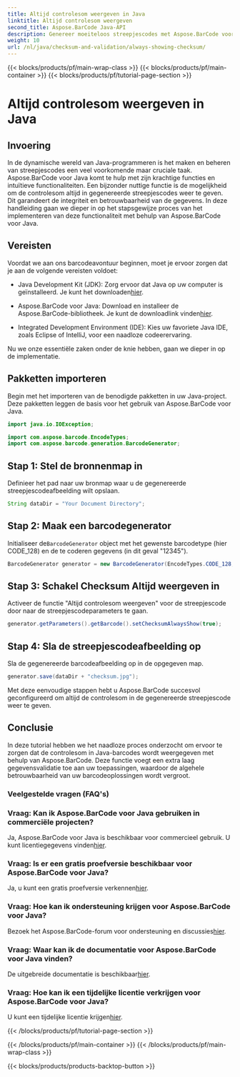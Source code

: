 ```yaml
---
title: Altijd controlesom weergeven in Java
linktitle: Altijd controlesom weergeven
second_title: Aspose.BarCode Java-API
description: Genereer moeiteloos streepjescodes met Aspose.BarCode voor Java. In deze stapsgewijze handleiding leert u hoe u altijd controlesommen kunt weergeven voor verbeterde gegevensintegriteit.
weight: 10
url: /nl/java/checksum-and-validation/always-showing-checksum/
---
```


{{< blocks/products/pf/main-wrap-class >}}
{{< blocks/products/pf/main-container >}}
{{< blocks/products/pf/tutorial-page-section >}}

# Altijd controlesom weergeven in Java


## Invoering

In de dynamische wereld van Java-programmeren is het maken en beheren van streepjescodes een veel voorkomende maar cruciale taak. Aspose.BarCode voor Java komt te hulp met zijn krachtige functies en intuïtieve functionaliteiten. Een bijzonder nuttige functie is de mogelijkheid om de controlesom altijd in gegenereerde streepjescodes weer te geven. Dit garandeert de integriteit en betrouwbaarheid van de gegevens. In deze handleiding gaan we dieper in op het stapsgewijze proces van het implementeren van deze functionaliteit met behulp van Aspose.BarCode voor Java.

## Vereisten

Voordat we aan ons barcodeavontuur beginnen, moet je ervoor zorgen dat je aan de volgende vereisten voldoet:

-  Java Development Kit (JDK): Zorg ervoor dat Java op uw computer is geïnstalleerd. Je kunt het downloaden[hier](https://www.oracle.com/java/technologies/javase-downloads.html).

- Aspose.BarCode voor Java: Download en installeer de Aspose.BarCode-bibliotheek. Je kunt de downloadlink vinden[hier](https://releases.aspose.com/barcode/java/).

- Integrated Development Environment (IDE): Kies uw favoriete Java IDE, zoals Eclipse of IntelliJ, voor een naadloze codeerervaring.

Nu we onze essentiële zaken onder de knie hebben, gaan we dieper in op de implementatie.

## Pakketten importeren

Begin met het importeren van de benodigde pakketten in uw Java-project. Deze pakketten leggen de basis voor het gebruik van Aspose.BarCode voor Java.

```java
import java.io.IOException;

import com.aspose.barcode.EncodeTypes;
import com.aspose.barcode.generation.BarcodeGenerator;
```

## Stap 1: Stel de bronnenmap in

Definieer het pad naar uw bronmap waar u de gegenereerde streepjescodeafbeelding wilt opslaan.

```java
String dataDir = "Your Document Directory";
```

## Stap 2: Maak een barcodegenerator

 Initialiseer de`BarcodeGenerator` object met het gewenste barcodetype (hier CODE_128) en de te coderen gegevens (in dit geval "12345").

```java
BarcodeGenerator generator = new BarcodeGenerator(EncodeTypes.CODE_128, "12345");
```

## Stap 3: Schakel Checksum Altijd weergeven in

Activeer de functie "Altijd controlesom weergeven" voor de streepjescode door naar de streepjescodeparameters te gaan.

```java
generator.getParameters().getBarcode().setChecksumAlwaysShow(true);
```

## Stap 4: Sla de streepjescodeafbeelding op

Sla de gegenereerde barcodeafbeelding op in de opgegeven map.

```java
generator.save(dataDir + "checksum.jpg");
```

Met deze eenvoudige stappen hebt u Aspose.BarCode succesvol geconfigureerd om altijd de controlesom in de gegenereerde streepjescode weer te geven.

## Conclusie

In deze tutorial hebben we het naadloze proces onderzocht om ervoor te zorgen dat de controlesom in Java-barcodes wordt weergegeven met behulp van Aspose.BarCode. Deze functie voegt een extra laag gegevensvalidatie toe aan uw toepassingen, waardoor de algehele betrouwbaarheid van uw barcodeoplossingen wordt vergroot.

### Veelgestelde vragen (FAQ's)

### Vraag: Kan ik Aspose.BarCode voor Java gebruiken in commerciële projecten?
 Ja, Aspose.BarCode voor Java is beschikbaar voor commercieel gebruik. U kunt licentiegegevens vinden[hier](https://purchase.aspose.com/buy).

### Vraag: Is er een gratis proefversie beschikbaar voor Aspose.BarCode voor Java?
 Ja, u kunt een gratis proefversie verkennen[hier](https://releases.aspose.com/).

### Vraag: Hoe kan ik ondersteuning krijgen voor Aspose.BarCode voor Java?
 Bezoek het Aspose.BarCode-forum voor ondersteuning en discussies[hier](https://forum.aspose.com/c/barcode/13).

### Vraag: Waar kan ik de documentatie voor Aspose.BarCode voor Java vinden?
 De uitgebreide documentatie is beschikbaar[hier](https://reference.aspose.com/barcode/java/).

### Vraag: Hoe kan ik een tijdelijke licentie verkrijgen voor Aspose.BarCode voor Java?
 U kunt een tijdelijke licentie krijgen[hier](https://purchase.aspose.com/temporary-license/).


{{< /blocks/products/pf/tutorial-page-section >}}

{{< /blocks/products/pf/main-container >}}
{{< /blocks/products/pf/main-wrap-class >}}

{{< blocks/products/products-backtop-button >}}
